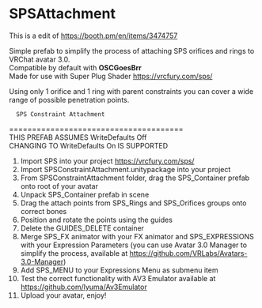 # SPSAttachment
This is a edit of https://booth.pm/en/items/3474757

Simple prefab to simplify the process of attaching SPS orifices and rings to VRChat avatar 3.0.<br>
Compatible by default with **OSCGoesBrr**<br>
Made for use with Super Plug Shader https://vrcfury.com/sps/<br>

Using only 1 orifice and 1 ring with parent constraints you can cover a wide range of possible penetration points.<br>

      SPS Constraint Attachment
======================================<br>
THIS PREFAB ASSUMES WriteDefaults Off<br>
CHANGING TO WriteDefaults On IS SUPPORTED<br>

1. Import SPS into your project https://vrcfury.com/sps/
2. Import SPSConstraintAttachment.unitypackage into your project
3. From SPSConstraintAttachment folder, drag the SPS_Container prefab onto root of your avatar
4. Unpack SPS_Container prefab in scene
5. Drag the attach points from SPS_Rings and SPS_Orifices groups onto correct bones
6. Position and rotate the points using the guides
7. Delete the GUIDES_DELETE container
8. Merge SPS_FX animator with your FX animator and SPS_EXPRESSIONS with your Expression Parameters
(you can use Avatar 3.0 Manager to simplify the process, available at https://github.com/VRLabs/Avatars-3.0-Manager)
9. Add SPS_MENU to your Expressions Menu as submenu item
10. Test the correct functionality with AV3 Emulator available at https://github.com/lyuma/Av3Emulator
0. Upload your avatar, enjoy!

